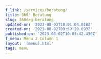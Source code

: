 ```yaml
---
f_link: /services/beratung/
title: 360° Beratung
slug: 360deg-beratung
updated-on: '2023-08-02T10:01:04.018Z'
created-on: '2023-08-02T09:59:20.693Z'
published-on: '2023-08-02T10:03:42.436Z'
f_menu: Menu 2 Column 1
layout: '[menu].html'
tags: menu
---
```



